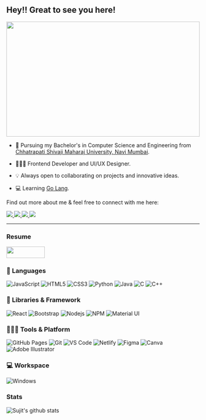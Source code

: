 
## Hey!! Great to see you here! 

<a href="https://itssg001.github.io/PORTFOLIO-2/"><img src="/src/banner.png" height="300px" width="100%"></a>

* 📖 Pursuing my Bachelor's in Computer Science and Engineering from [Chhatrapati Shivaji Maharaj University, Navi Mumbai](https://csmu.ac.in/). 

* 🧑🏻‍💻 Frontend Developer and UI/UX Designer. 

* 💡 Always open to collaborating on projects and innovative ideas. 

* 💻 Learning [Go Lang](https://go.dev/).

Find out more about me & feel free to connect with me here:

<p align="start">
	<a href="https://www.linkedin.com/in/sujit-ghogre-783b5721a/">
		<img src="https://img.shields.io/badge/LinkedIn-0077B5?style=for-the-badge&logo=linkedin&logoColor=white" />
	</a>
	<a href="https://x.com/SujitGhogare4?t=AOzyPhS3R0f3ji9eI4uspg&s=09">
		<img src="https://img.shields.io/badge/Twitter-1DA1F2?style=for-the-badge&logo=twitter&logoColor=white" />
	</a>
	<a href="https://itssg001.github.io/PORTFOLIO-2/">
		<img src="https://img.shields.io/badge/portfolio-1AA260?style=for-the-badge&logo=About.me&logoColor=white" />
	</a>
<!-- 	<a href="https://www.behance.net/asmitbm">
		<img src="https://img.shields.io/badge/Behance-0054F7?style=for-the-badge&logo=behance&logoColor=white" />
	</a> -->
<!-- 	<a href="https://asmit.bio.link/">
		<img src="https://img.shields.io/badge/bio.link-000000%7D?style=for-the-badge&logo=biolink&logoColor=white" />
	</a> -->
        <a href="mailto:spghogare456@gmail.com">
		<img src="https://img.shields.io/badge/Gmail-D14836?style=for-the-badge&logo=gmail&logoColor=white" />
	</a>
</p>

---

### Resume

<a herf="/src/Resume.pdf">
<img src="/src/RESUME.png" height="30px" width="100px"/>
</a>

### 🚀 Languages

![JavaScript](https://img.shields.io/badge/JavaScript-323330?style=for-the-badge&logo=javascript&logoColor=F7DF1E)
![HTML5](https://img.shields.io/badge/HTML5-E34F26?style=for-the-badge&logo=html5&logoColor=white)
![CSS3](https://img.shields.io/badge/CSS3-1572B6?style=for-the-badge&logo=css3&logoColor=white)
![Python](https://img.shields.io/badge/Python-FFD43B?style=for-the-badge&logo=python&logoColor=306998)
![Java](https://img.shields.io/badge/Java-FFD43B?style=for-the-badge&logo=java&logoColor=306998)
![C](https://img.shields.io/badge/C-00599C?style=for-the-badge&logo=c&logoColor=white)
![C++](https://img.shields.io/badge/C%2B%2B-00599C?style=for-the-badge&logo=c%2B%2B&logoColor=white)


### 🧩 Libraries & Framework

![React](https://img.shields.io/badge/React-20232A?style=for-the-badge&logo=react&logoColor=61DAFB)
![Bootstrap](https://img.shields.io/badge/Bootstrap-563D7C?style=for-the-badge&logo=bootstrap&logoColor=white)
![Nodejs](https://img.shields.io/badge/Node.js-339933?style=for-the-badge&logo=nodedotjs&logoColor=white)
![NPM](https://img.shields.io/badge/npm-CB3837?style=for-the-badge&logo=npm&logoColor=white)
![Material UI](https://img.shields.io/badge/Material--UI-0081CB?style=for-the-badge&logo=material-ui&logoColor=white)


### 🧑🏻‍💻 Tools & Platform

![GitHub Pages](https://img.shields.io/badge/GitHub_Pages-100000?style=for-the-badge&logo=github&logoColor=white)
![Git](https://img.shields.io/badge/Git-F05032?style=for-the-badge&logo=git&logoColor=white)
![VS Code](https://img.shields.io/badge/Visual_Studio_Code-0078D4?style=for-the-badge&logo=visual%20studio%20code&logoColor=white)
![Netlify](https://img.shields.io/badge/Netlify-00C7B7?style=for-the-badge&logo=netlify&logoColor=white)
![Figma](https://img.shields.io/badge/Figma-F24E1E?style=for-the-badge&logo=figma&logoColor=white)
![Canva](https://img.shields.io/badge/Canva-%2300C4CC.svg?&style=for-the-badge&logo=Canva&logoColor=white)
![Adobe Illustrator](https://img.shields.io/badge/Adobe%20Illustrator-FF9A00?style=for-the-badge&logo=adobe%20illustrator&logoColor=white)


### 💻 Workspace
![Windows](https://img.shields.io/badge/Windows-0078D6?style=for-the-badge&logo=windows&logoColor=white)

### Stats
![Sujit's github stats](https://github-readme-stats.vercel.app/api?username=sujitghogare25&count_private=true)










 
